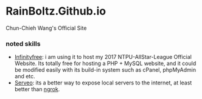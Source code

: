 # RainBoltz.Github.io
Chun-Chieh Wang's Official Site

### noted skills
* [Infinityfree](https://infinityfree.net/): i am using it to host my 2017 NTPU-AllStar-League Official Website. Its totally free for hosting a PHP + MySQL website, and it could be modified easily with its build-in system such as cPanel, phpMyAdmin and etc.
* [Serveo](http://serveo.net/): its a better way to expose local servers to the internet, at least better than [ngrok](https://ngrok.com/).

